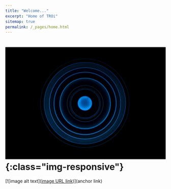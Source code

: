 ```yaml
---
title: "Welcome..."
excerpt: "Home of TROi"
sitemap: true
permalink: /_pages/home.html
---
```


# ![TROi Arkitektur AB](/assets/images/pexels.jpg){:class="img-responsive"}
[![image alt text]([image URL link](https://demo.gethugothemes.com/meghna/site/images/backgrounds/hero-area.jpg))](anchor link)
